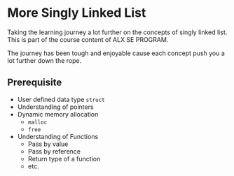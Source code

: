 # More Singly Linked List

Taking the learning journey a lot further on the concepts of singly linked list. This is part of the course content of ALX SE PROGRAM.

The journey has been tough and enjoyable cause each concept push you a lot further down the rope.

## Prerequisite

- User defined data type `struct`
- Understanding of pointers
- Dynamic memory allocation
  - `malloc`
  - `free`
- Understanding of Functions
  - Pass by value
  - Pass by reference
  - Return type of a function
  - etc.
